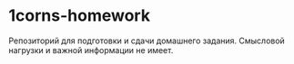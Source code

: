 # 1corns-homework
Репозиторий для подготовки и сдачи домашнего задания. Смысловой нагрузки и важной информации не имеет.
